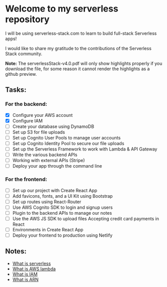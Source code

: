 # Welcome to my serverless repository
I will be using serverless-stack.com to learn to build full-stack Serverless 
apps!

I would like to share my gratitude to the contributions of the Serverless Stack
community.

**Note:** The serverlessStack-v4.0.pdf will only show highlights properly if you
download the file, for some reason it cannot render the highlights as a github
preview.

## Tasks:

### For the backend: 
- [x] Configure your AWS account 
- [x] Configure IAM
- [ ] Create your database using DynamoDB 
- [ ] Set up S3 for file uploads 
- [ ] Set up Cognito User Pools to manage user accounts
- [ ] Set up Cognito Identity Pool to secure our file uploads 
- [ ] Set up the Serverless Framework to work with Lambda & API Gateway 
- [ ] Write the various backend APIs 
- [ ] Working with external APIs (Stripe)
- [ ] Deploy your app through the command line

### For the frontend:
- [ ] Set up our project with Create React App
- [ ] Add favicons, fonts, and a UI Kit using Bootstrap 
- [ ] Set up routes using React-Router 
- [ ] Use AWS Cognito SDK to login and signup users
- [ ] Plugin to the backend APIs to manage our notes
- [ ] Use the AWS JS SDK to upload files Accepting credit card payments in React 
- [ ] Environments in Create React App
- [ ] Deploy your frontend to production using Netlify

## Notes:
- [What is serverless](./Notes/what-is-serverless.md) 
- [What is AWS lambda](./Notes/what-is-aws-lambda.md)
- [What is IAM](./Notes/what-is-iam.md)
- [What is ARN](./Notes/what-is-arn.md)

